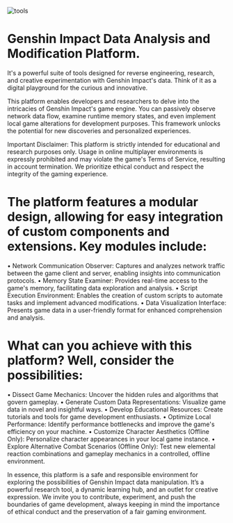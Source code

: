 ![tools](https://i.imgur.com/tnILcIB.png)

# Genshin Impact Data Analysis and Modification Platform. 
It's a powerful suite of tools designed for reverse engineering, research, and creative experimentation with Genshin Impact's data. Think of it as a digital playground for the curious and innovative.

This platform enables developers and researchers to delve into the intricacies of Genshin Impact's game engine. You can passively observe network data flow, examine runtime memory states, and even implement local game alterations for development purposes. This framework unlocks the potential for new discoveries and personalized experiences.

Important Disclaimer: This platform is strictly intended for educational and research purposes only. Usage in online multiplayer environments is expressly prohibited and may violate the game's Terms of Service, resulting in account termination. We prioritize ethical conduct and respect the integrity of the gaming experience.

# The platform features a modular design, allowing for easy integration of custom components and extensions. Key modules include:

•  Network Communication Observer: Captures and analyzes network traffic between the game client and server, enabling insights into communication protocols.
•  Memory State Examiner: Provides real-time access to the game's memory, facilitating data exploration and analysis.
•  Script Execution Environment: Enables the creation of custom scripts to automate tasks and implement advanced modifications.
•  Data Visualization Interface: Presents game data in a user-friendly format for enhanced comprehension and analysis.

# What can you achieve with this platform? Well, consider the possibilities:

•  Dissect Game Mechanics: Uncover the hidden rules and algorithms that govern gameplay.
•  Generate Custom Data Representations: Visualize game data in novel and insightful ways.
•  Develop Educational Resources: Create tutorials and tools for game development enthusiasts.
•  Optimize Local Performance: Identify performance bottlenecks and improve the game's efficiency on your machine.
•  Customize Character Aesthetics (Offline Only): Personalize character appearances in your local game instance.
•  Explore Alternative Combat Scenarios (Offline Only): Test new elemental reaction combinations and gameplay mechanics in a controlled, offline environment.

In essence, this platform is a safe and responsible environment for exploring the possibilities of Genshin Impact data manipulation. It’s a powerful research tool, a dynamic learning hub, and an outlet for creative expression. We invite you to contribute, experiment, and push the boundaries of game development, always keeping in mind the importance of ethical conduct and the preservation of a fair gaming environment.

